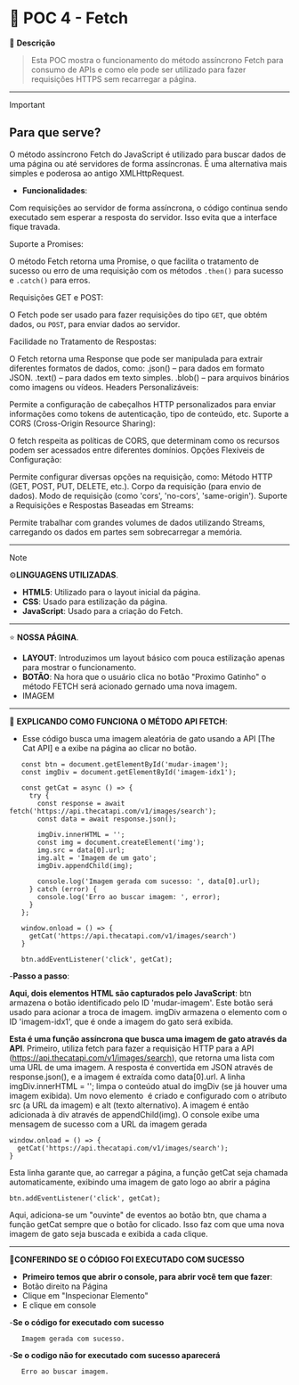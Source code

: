 # 💼 POC 4 - Fetch

🤔 **Descrição**
> Esta POC mostra o funcionamento do método assíncrono Fetch para consumo de APIs e como ele pode ser utilizado para fazer requisições HTTPS sem recarregar a página.

--- 

> [!IMPORTANT]
> ## Para que serve?

O método assíncrono Fetch do JavaScript é utilizado para buscar dados de uma página ou até servidores de forma assíncronas. É uma alternativa mais simples e poderosa ao antigo XMLHttpRequest.

- **Funcionalidades**:

Com requisições ao servidor de forma assíncrona, o código continua sendo executado sem esperar a resposta do servidor. Isso evita que a interface fique travada.

Suporte a Promises:

O método Fetch retorna uma Promise, o que facilita o tratamento de sucesso ou erro de uma requisição com os métodos ```.then()``` para sucesso e ```.catch()``` para erros.

Requisições GET e POST:

O Fetch pode ser usado para fazer requisições do tipo ```GET```, que obtém dados, ou ```POST```, para enviar dados ao servidor.

Facilidade no Tratamento de Respostas:

O Fetch retorna uma Response que pode ser manipulada para extrair diferentes formatos de dados, como:
.json() – para dados em formato JSON.
.text() – para dados em texto simples.
.blob() – para arquivos binários como imagens ou vídeos.
Headers Personalizáveis:

Permite a configuração de cabeçalhos HTTP personalizados para enviar informações como tokens de autenticação, tipo de conteúdo, etc.
Suporte a CORS (Cross-Origin Resource Sharing):

O fetch respeita as políticas de CORS, que determinam como os recursos podem ser acessados entre diferentes domínios.
Opções Flexíveis de Configuração:

Permite configurar diversas opções na requisição, como:
Método HTTP (GET, POST, PUT, DELETE, etc.).
Corpo da requisição (para envio de dados).
Modo de requisição (como 'cors', 'no-cors', 'same-origin').
Suporte a Requisições e Respostas Baseadas em Streams:

Permite trabalhar com grandes volumes de dados utilizando Streams, carregando os dados em partes sem sobrecarregar a memória.

---

> [!NOTE]
> ⚙️**LINGUAGENS UTILIZADAS**.
   - **HTML5**: Utilizado para o layout inicial da página.
   - **CSS**: Usado para estilização da página.
   - **JavaScript**: Usado para a criação do Fetch.


---

 ⭐ **NOSSA PÁGINA**.
   - **LAYOUT**: Introduzimos um layout básico com pouca estilização apenas para mostrar o funcionamento.
   - **BOTÃO**:  Na hora que o usuário clica no botão "Proximo Gatinho" o método FETCH será acionado gernado uma nova imagem.
   - IMAGEM

---

📜 **EXPLICANDO COMO FUNCIONA O MÉTODO API FETCH**:
   - Esse código busca uma imagem aleatória de gato usando a API [The Cat API] e a exibe na página ao clicar no botão.

```
   const btn = document.getElementById('mudar-imagem');
   const imgDiv = document.getElementById('imagem-idx1');
   
   const getCat = async () => {
     try {
       const response = await fetch('https://api.thecatapi.com/v1/images/search');
       const data = await response.json();
   
       imgDiv.innerHTML = '';
       const img = document.createElement('img');
       img.src = data[0].url;
       img.alt = 'Imagem de um gato';
       imgDiv.appendChild(img);
   
       console.log('Imagem gerada com sucesso: ', data[0].url);
     } catch (error) {
       console.log('Erro ao buscar imagem: ', error);
     }
   };
   
   window.onload = () => {
     getCat('https://api.thecatapi.com/v1/images/search')
   }
   
   btn.addEventListener('click', getCat);
```
   
   -**Passo a passo**:

**Aqui, dois elementos HTML são capturados pelo JavaScript**:
btn armazena o botão identificado pelo ID 'mudar-imagem'. Este botão será usado para acionar a troca de imagem.
imgDiv armazena o elemento com o ID 'imagem-idx1', que é onde a imagem do gato será exibida.

**Esta é uma função assíncrona que busca uma imagem de gato através da API**.
Primeiro, utiliza fetch para fazer a requisição HTTP para a API (https://api.thecatapi.com/v1/images/search), que retorna uma lista com uma URL de uma imagem.
A resposta é convertida em JSON através de response.json(), e a imagem é extraída como data[0].url.
A linha imgDiv.innerHTML = ''; limpa o conteúdo atual do imgDiv (se já houver uma imagem exibida).
Um novo elemento <img> é criado e configurado com o atributo src (a URL da imagem) e alt (texto alternativo).
A imagem é então adicionada à div através de appendChild(img).
O console exibe uma mensagem de sucesso com a URL da imagem gerada

```
window.onload = () => {
  getCat('https://api.thecatapi.com/v1/images/search');
}
```
Esta linha garante que, ao carregar a página, a função getCat seja chamada automaticamente, exibindo uma imagem de gato logo ao abrir a página

```
btn.addEventListener('click', getCat);
```
Aqui, adiciona-se um "ouvinte" de eventos ao botão btn, que chama a função getCat sempre que o botão for clicado. Isso faz com que uma nova imagem de gato seja buscada e exibida a cada clique.


---

🚀**CONFERINDO SE O CÓDIGO FOI EXECUTADO COM SUCESSO**
   - **Primeiro temos que abrir o console, para abrir você tem que fazer**:
   - Botão direito na Página
   - Clique em "Inspecionar Elemento"
   - E clique em console

   -**Se o código for executado com sucesso**
   ```
      Imagem gerada com sucesso.
   ```

   -**Se o codigo não for executado com sucesso aparecerá**
   ```
      Erro ao buscar imagem.
   ```


